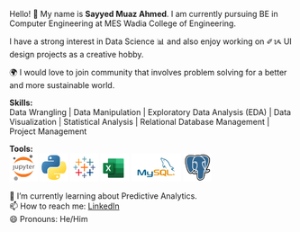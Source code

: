 Hello! 👋 My name is <b>Sayyed Muaz Ahmed</b>. I am currently pursuing BE in Computer Engineering at MES Wadia College of Engineering. <br>

I have a strong interest in Data Science 📊 and also enjoy working on ✐ᝰ UI design projects as a creative hobby. <br>

🌍 I would love to join community that involves problem solving for a better and more sustainable world.<br>

<b>Skills:</b> <br>
Data Wrangling | Data Manipulation | Exploratory Data Analysis (EDA) | Data Visualization | Statistical Analysis | Relational Database Management | Project Management

<b>Tools:</b> <br>
<img src = "https://github.com/mzsprojects/logos/blob/main/Jupyter.png" alt = "Jupyter Notebook" height = 50px> 
<img src = "https://github.com/mzsprojects/logos/blob/main/Python.png" alt = "Python" height = 50px>
<img src = "https://github.com/mzsprojects/logos/blob/main/tableau.png" alt = "Tableau" height = 50px>
<img src = "https://github.com/mzsprojects/logos/blob/main/Excel.png" alt = "Microsoft Excel" height = 50px>
<img src = "https://github.com/mzsprojects/logos/blob/main/MySql.png" alt = "My SQL" height = 50px>
<img src = "https://github.com/mzsprojects/logos/blob/main/postgreSQL.png" alt = "My SQL" height = 50px>

🌱 I’m currently learning about Predictive Analytics. <br>
📫 How to reach me: <a href = "https://linkedin.com/in/muaazsayyed/">LinkedIn</a> <br>
😄 Pronouns: He/Him <br>
<!--- 
🤝 I’m looking to collaborate on ... <br>  This is to be placed at second position. 
⚡ Fun fact: ... <br> This is at the last position (here only) 

<h4> Portfolio: <a href="https://www.msprojects.com" target="_blank">www.msprojects.com</a> </h4> --->
<!---
mzsprojects/mzsprojects is a ✨ special ✨ repository because its `README.md` (this file) appears on your GitHub profile.
You can click the Preview link to take a look at your changes.
--->
<!--- <img src = "https://github.com/mzsprojects/logos/blob/main/PowerBi.png" alt = "Power BI" height = 50px> --->
